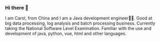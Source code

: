 ### Hi there 👋

I am Carol, from China and I am a Java development engineer🧑‍💻.
Good at big data processing, log analysis and batch processing business.
Currently taking the National Software Level Examination.
Familiar with the use and development of java, python, vue, html and other languages.
